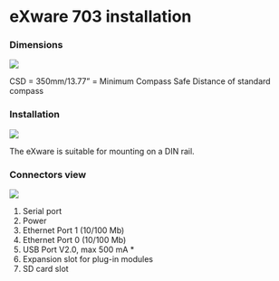 # eXware 703 installation

### Dimensions

![](broken-reference)

CSD = 350mm/13.77” = Minimum Compass Safe Distance of standard compass

### Installation

![](broken-reference)

The eXware is suitable for mounting on a DIN rail.



### Connectors view

![](broken-reference)

1. Serial port
2. Power
3. Ethernet Port 1 (10/100 Mb)
4. Ethernet Port 0 (10/100 Mb)
5. USB Port V2.0, max 500 mA \*
6. Expansion slot for plug-in modules
7. SD card slot



